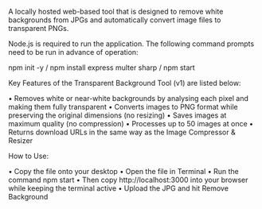 A locally hosted web-based tool that is designed to remove white backgrounds from JPGs and automatically convert image files to transparent PNGs.

Node.js is required to run the application. The following command prompts need to be run in advance of operation:

npm init -y / npm install express multer sharp / npm start

Key Features of the Transparent Background Tool (v1) are listed below:

• Removes white or near-white backgrounds by analysing each pixel and making them fully transparent
• Converts images to PNG format while preserving the original dimensions (no resizing)
• Saves images at maximum quality (no compression)
• Processes up to 50 images at once
• Returns download URLs in the same way as the Image Compressor & Resizer

How to Use:

• Copy the file onto your desktop
• Open the file in Terminal
• Run the command npm start
• Then copy http://localhost:3000 into your browser while keeping the terminal active
• Upload the JPG and hit Remove Background

